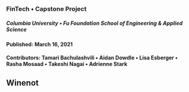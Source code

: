 ### FinTech • Capstone Project
##### Columbia University • Fu Foundation School of Engineering & Applied Science
#### Published:  March 16, 2021
#### Contributors: Tamari Bachulashvili • Aidan Dowdle • Lisa Esberger • Rasha Mosaad • Takeshi Nagai • Adrienne Stark

## Winenot

